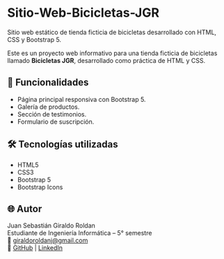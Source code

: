 # Sitio-Web-Bicicletas-JGR
Sitio web estático de tienda ficticia de bicicletas desarrollado con HTML, CSS y Bootstrap 5.

Este es un proyecto web informativo para una tienda ficticia de bicicletas llamado **Bicicletas JGR**, desarrollado como práctica de HTML y CSS.

## 🧾 Funcionalidades

- Página principal responsiva con Bootstrap 5.
- Galería de productos.
- Sección de testimonios.
- Formulario de suscripción.

## 🛠️ Tecnologías utilizadas

- HTML5
- CSS3
- Bootstrap 5
- Bootstrap Icons


## 🌐 Autor

Juan Sebastián Giraldo Roldan  
Estudiante de Ingeniería Informática – 5° semestre  
📧 giraldoroldanj@gmail.com  
🔗 [GitHub](juansegr (Juan Sebastian Giraldo Roldan)) | [LinkedIn](https://www.linkedin.com/in/juan-sebastian-giraldo-roldan-820ba7293/)

